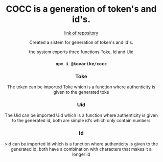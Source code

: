 <div align="center">
<h1 align="center"> COCC is a generation of token's and id's. </h1>
  <a href="https://github.com/kovarike/cocc">link of repository</a> 

 <p align="center">Created a sistem for generation of token's and id's.</p>
 <p>the system exports three functions Toke, Id and Uid</p>

  ### `npm i @kovarike/cocc`
  
 ### Toke 
  <p>The token can be imported Toke which is a function where authenticity is given to the generated toke</p>
  

  ### Uid
  <p>The Uid can be imported Uid which is a function where authenticity is given to the generated id, both are simple id's which only contain numbers</p>


  ### Id
  <p>>id can be imported Id which is a function where authenticity is given to the generated id, both have a combination with characters that makes it a longer id</p>

</div>